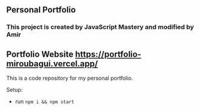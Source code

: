 ## Personal Portfolio

### This project is created by JavaScript Mastery and modified by Amir  

## Portfolio Website https://portfolio-miroubagui.vercel.app/

This is a code repository for my personal portfolio.

Setup:
- run ```npm i && npm start```
